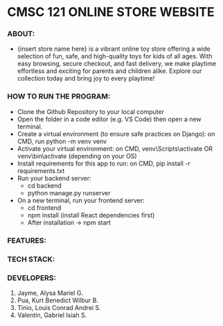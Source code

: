# CMSC 121 ONLINE STORE WEBSITE
### ABOUT:
* {insert store name here} is a vibrant online toy store offering a wide selection of fun, safe, and high-quality toys for kids of all ages. With easy browsing, secure checkout, and fast delivery, we make playtime effortless and exciting for parents and children alike. Explore our collection today and bring joy to every playtime!

### HOW TO RUN THE PROGRAM:
* Clone the Github Repository to your local computer
* Open the folder in a code editor (e.g. VS Code) then open a new terminal.
* Create a virtual environment (to ensure safe practices on Django): on CMD, run python -m venv venv
* Activate your virtual environment: on CMD, venv\Scripts\activate OR venv\bin\activate (depending on your OS)
* Install requirements for this app to run: on CMD, pip install -r requirements.txt
* Run your backend server:
  - cd backend
  - python manage.py runserver
* On a new terminal, run your frontend server:
  - cd frontend
  - npm install (install React dependencies first)
  - After installation -> npm start

### FEATURES:

### TECH STACK:

### DEVELOPERS:
1. Jayme, Alysa Mariel G.
2. Pua, Kurt Benedict Wilbur B.
3. Tinio, Louis Conrad Andrei S.
4. Valentin, Gabriel Isiah S. 
